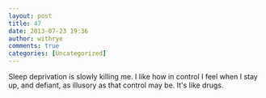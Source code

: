 ```yaml
---
layout: post
title: 47
date: 2013-07-23 19:36
author: withrye
comments: true
categories: [Uncategorized]
---
```

<span id="dropcap">S</span>leep deprivation is slowly killing me. I like how in control I feel when I stay up, and defiant, as illusory as that control may be. It's like drugs.
